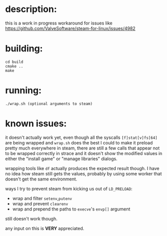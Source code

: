 # description:

this is a work in progress workaround for issues like https://github.com/ValveSoftware/steam-for-linux/issues/4982

# building:

    cd build
    cmake ..
    make

# running:

    ./wrap.sh (optional arguments to steam)

# known issues:

it doesn't actually work yet, even though all the syscalls `[f]stat[v]fs[64]` are being wrapped and `wrap.sh` does the best I could to make it preload pretty much everywhere in steam, there are still a few calls that appear not to be wrapped correctly in strace and it doesn't show the modified values in either the "install game" or "manage libraries" dialogs.

wrapping tools like `df` actually produces the expected result though. I have no idea how steam still gets the values, probably by using some worker that doesn't get the same environment.

ways I try to prevent steam from kicking us out of `LD_PRELOAD`:

* wrap and filter `setenv`,`putenv`
* wrap and prevent `clearenv`
* wrap and prepend the paths to `execve`'s `envp[]` argument

still doesn't work though.

any input on this is **VERY** appreciated.
